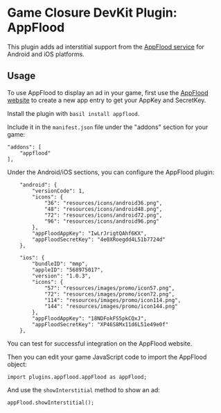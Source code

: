 # Game Closure DevKit Plugin: AppFlood

This plugin adds ad interstitial support from the [AppFlood service](http://appflood.com) for Android and iOS platforms.

## Usage

To use AppFlood to display an ad in your game, first use the [AppFlood website](http://appflood.com) to create a new app entry to get your AppKey and SecretKey.

Install the plugin with `basil install appflood`.

Include it in the `manifest.json` file under the "addons" section for your game:

~~~
"addons": [
	"appflood"
],
~~~

Under the Android/iOS sections, you can configure the AppFlood plugin:

~~~
	"android": {
		"versionCode": 1,
		"icons": {
			"36": "resources/icons/android36.png",
			"48": "resources/icons/android48.png",
			"72": "resources/icons/android72.png",
			"96": "resources/icons/android96.png"
		},
		"appFloodAppKey": "IwLrJrigtQAhf6KX",
		"appFloodSecretKey": "4e0XRoegdd4L51b7724d"
	},
~~~

~~~
	"ios": {
		"bundleID": "mmp",
		"appleID": "568975017",
		"version": "1.0.3",
		"icons": {
			"57": "resources/images/promo/icon57.png",
			"72": "resources/images/promo/icon72.png",
			"114": "resources/images/promo/icon114.png",
			"144": "resources/images/promo/icon144.png"
		},
		"appFloodAppKey": "18NDFokFS5pkCQxJ",
		"appFloodSecretKey": "XP46S8Mx11d6L51e49e0f"
	},
~~~

You can test for successful integration on the AppFlood website.

Then you can edit your game JavaScript code to import the AppFlood object:

~~~
import plugins.appflood.appFlood as appFlood;
~~~

And use the `showInterstitial` method to show an ad:

~~~
appFlood.showInterstitial();
~~~
